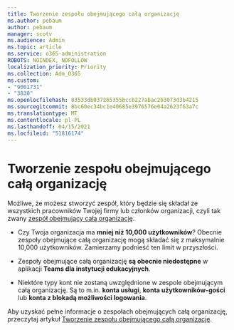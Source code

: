 ```yaml
---
title: Tworzenie zespołu obejmującego całą organizację
ms.author: pebaum
author: pebaum
manager: scotv
ms.audience: Admin
ms.topic: article
ms.service: o365-administration
ROBOTS: NOINDEX, NOFOLLOW
localization_priority: Priority
ms.collection: Adm_O365
ms.custom:
- "9001731"
- "3830"
ms.openlocfilehash: 83533db037265355bccb227abac2b3073d3b4215
ms.sourcegitcommit: 8bc60ec34bc1e40685e3976576e04a2623f63a7c
ms.translationtype: MT
ms.contentlocale: pl-PL
ms.lasthandoff: 04/15/2021
ms.locfileid: "51816174"
---
```

# <a name="create-an-org-wide-team-that-includes-everyone-in-your-organization"></a>Tworzenie zespołu obejmującego całą organizację

Możliwe, że możesz stworzyć zespół, który będzie się składał ze wszystkich pracowników Twojej firmy lub członków organizacji, czyli tak zwany [zespół obejmujący całą organizację](https://docs.microsoft.com/microsoftteams/create-an-org-wide-team).

- Czy Twoja organizacja ma **mniej niż 10,000 użytkowników**? Obecnie zespoły obejmujące całą organizację mogą składać się z maksymalnie 10,000 użytkowników. Zamierzamy podnieść ten limit w przyszłości.

- Zespoły obejmujące całą organizację **są obecnie niedostępne** w aplikacji **Teams dla instytucji edukacyjnych**.

- Niektóre typy kont nie zostaną uwzględnione w zespole obejmującym całą organizację. Są to m.in. **konta usługi**, **konta użytkowników-gości** lub **konta z blokadą możliwości logowania**.

Aby uzyskać pełne informacje o zespołach obejmujących całą organizację, przeczytaj artykuł [Tworzenie zespołu obejmującego całą organizację](https://docs.microsoft.com/microsoftteams/create-an-org-wide-team). 
